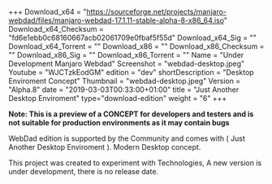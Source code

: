 +++
Download_x64 = "https://sourceforge.net/projects/manjaro-webdad/files/manjaro-webdad-17.1.11-stable-alpha-8-x86_64.iso"
Download_x64_Checksum = "fd6e1ebb0c68160667acb02061709e0fbaf5f55d"
Download_x64_Sig = ""
Download_x64_Torrent = ""
Download_x86 = ""
Download_x86_Checksum = ""
Download_x86_Sig = ""
Download_x86_Torrent = ""
Name = "Under Development Manjaro Webdad"
Screenshot = "webdad-desktop.jpeg"
Youtube = "WJCTzkEodGM"
edition = "dev"
shortDescription = "Desktop Enviroment Concept"
Thumbnail = "webdad-desktop.jpeg"
Version = "Alpha.8"
date = "2019-03-03T00:33:00+01:00"
title = "Just Another Desktop Enviroment"
type="download-edition"
weight = "6"
+++

**Note: This is a preview of a CONCEPT for developers and testers and is not suitable for production environments as it may contain bugs**

WebDad edition is supported by the Community and comes with ( Just Another Desktop Enviroment ). Modern Desktop concept.

This project was created to experiment with Technologies, A new version is under development, there is no release date.  

